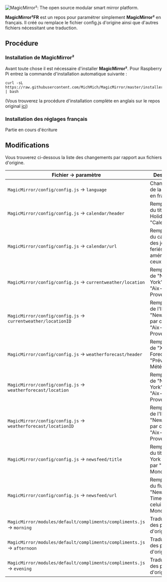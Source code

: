 ![MagicMirror²: The open source modular smart mirror platform. ](https://github.com/MichMich/MagicMirror/blob/master/.github/header.png)

**MagicMirror²FR** est un repos pour paramétrer simplement **MagicMirror²** en français. Il créé ou remplace le fichier config.js d'origine ainsi que d'autres fichiers nécessitant une traduction.

## Procédure

### Installation de MagicMirror²
Avant toute chose il est nécessaire d'installer **MagicMirror²**. Pour Raspberry Pi entrez la commande d'installation automatique suivante :
````
curl -sL https://raw.githubusercontent.com/MichMich/MagicMirror/master/installers/raspberry.sh | bash
````

(Vous trouverez la procédure d'installation complète en anglais sur le repos original [ici](https://github.com/MichMich/MagicMirror))

### Installation des réglages français
Partie en cours d'écriture

## Modifications

Vous trouverez ci-dessous la liste des changements par rapport aux fichiers d'origine.

| **Fichier -> paramètre** | **Description** |
| --- | --- |
| `MagicMirror/config/config.js` -> `language` | Changement de la langue en français |
| `MagicMirror/config/config.js` -> `calendar/header` | Remplacement du titre "US Holidays" par "Calendrier" |
| `MagicMirror/config/config.js` -> `calendar/url` | Remplacement du calendrier des jours feriés américains par ceux français |
| `MagicMirror/config/config.js` -> `currentweather/location` | Remplacement de "New-York" par "Aix-en-Provence" |
| `MagicMirror/config/config.js` -> `currentweather/locationID` | Remplacement de l'ID de "New-York" par celui de "Aix-en-Provence" |
| `MagicMirror/config/config.js` -> `weatherforecast/header` | Remplacement de "Xeather Forecast" par "Prévisions Météo" |
| `MagicMirror/config/config.js` -> `weatherforecast/location` | Remplacement de "New-York" par "Aix-en-Provence" |
| `MagicMirror/config/config.js` -> `weatherforecast/locationID` | Remplacement de l'ID de "New-York" par celui de "Aix-en-Provence" |
| `MagicMirror/config/config.js` -> `newsfeed/title` | Remplacement du titre "New-York Times" par "Le Monde" |
| `MagicMirror/config/config.js` -> `newsfeed/url` | Remplacement du flux RSS du "New-York Times" par celui de "Le Monde" |
| `MagicMirror/modules/default/compliments/compliments.js` -> `morning` | Traduction des phrases d'origine |
| `MagicMirror/modules/default/compliments/compliments.js` -> `afternoon` | Traduction des phrases d'origine |
| `MagicMirror/modules/default/compliments/compliments.js` -> `evening` | Traduction des phrases d'origine |
